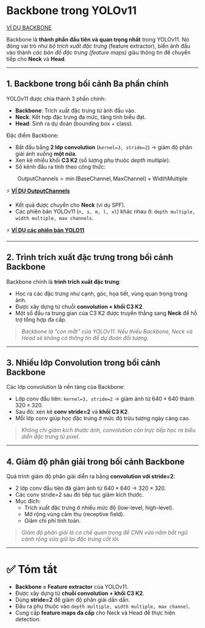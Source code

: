 # Backbone trong YOLOv11

[VÍ DỤ BACKBONE](../yolo11/EX/Backbone_yolo11_Ex.md)

Backbone là **thành phần đầu tiên và quan trọng nhất** trong YOLOv11. Nó đóng vai trò như *bộ trích xuất đặc trưng* (feature extractor), biến ảnh đầu vào thành *các bản đồ đặc trưng (feature maps)* giàu thông tin để chuyển tiếp cho **Neck** và **Head**.

---

## 1. Backbone trong bối cảnh Ba phần chính

YOLOv11 được chia thành 3 phần chính:

- **Backbone**: Trích xuất đặc trưng từ ảnh đầu vào.  
- **Neck**: Kết hợp đặc trưng đa mức, tăng tính biểu đạt.  
- **Head**: Sinh ra dự đoán (bounding box + class).

Đặc điểm Backbone:

- Bắt đầu bằng **2 lớp convolution** (`kernel=3, stride=2`) → giảm độ phân giải ảnh xuống **một nửa**.  
- Xen kẽ nhiều khối **C3 K2** (số lượng phụ thuộc *depth multiple*).  
- Số kênh đầu ra tính theo công thức:

$$
\text{OutputChannels} = \min(\text{BaseChannel}, \text{MaxChannel}) \times \text{WidthMultiple}
$$

⚡ **[VÍ DỤ OutputChannels](../../yolo11/c3k2.md)**


- Kết quả được chuyển cho **Neck** (ví dụ SPF).  
- Các phiên bản YOLOv11 (`n, s, m, l, xl`) khác nhau ở: `depth multiple, width multiple, max channels`.

⚡ **[VÍ DỤ các phiên bản YOLO11](../yolo11/yolo11_n_S_m_l_xl.md)**

---

## 2. Trình trích xuất đặc trưng trong bối cảnh Backbone

Backbone chính là **trình trích xuất đặc trưng**:

- Học ra các đặc trưng như cạnh, góc, họa tiết, vùng quan trọng trong ảnh.  
- Được xây dựng từ chuỗi **convolution + khối C3 K2**.  
- Một số đầu ra trung gian của C3 K2 được truyền thẳng sang **Neck** để hỗ trợ tổng hợp đa cấp.

> *Backbone là “con mắt” của YOLOv11. Nếu thiếu Backbone, Neck và Head sẽ không có thông tin để dự đoán đối tượng.*

---

## 3. Nhiều lớp Convolution trong bối cảnh Backbone

Các lớp convolution là nền tảng của Backbone:

- Lớp conv đầu tiên: `kernel=3, stride=2` → giảm ảnh từ $640 \times 640$ thành $320 \times 320$.  
- Sau đó: xen kẽ **conv stride=2** và **khối C3 K2**.  
- Mỗi lớp conv giúp học đặc trưng ở mức độ trừu tượng ngày càng cao.

> *Không chỉ giảm kích thước ảnh, convolution còn trực tiếp học ra biểu diễn đặc trưng từ pixel.*

---

## 4. Giảm độ phân giải trong bối cảnh Backbone

Quá trình giảm độ phân giải diễn ra bằng **convolution với stride=2**:

- 2 lớp conv đầu tiên đã giảm ảnh từ $640 \times 640$ → $320 \times 320$.  
- Các conv stride=2 sau đó tiếp tục giảm kích thước.  
- Mục đích:  
  - Trích xuất đặc trưng ở nhiều mức độ (low-level, high-level).  
  - Mở rộng vùng cảm thụ (receptive field).  
  - Giảm chi phí tính toán.

> *Giảm độ phân giải là cơ chế quan trọng để CNN vừa nắm bắt ngữ cảnh rộng vừa giữ lại đặc trưng cốt lõi.*

---

# ✅ Tóm tắt

- **Backbone = Feature extractor** của YOLOv11.  
- Được xây dựng từ **chuỗi convolution + khối C3 K2**.  
- Dùng **stride=2** để giảm độ phân giải dần dần.  
- Đầu ra phụ thuộc vào `depth multiple, width multiple, max channel`.  
- Cung cấp **feature maps đa cấp** cho Neck và Head để thực hiện detection.



